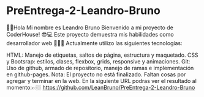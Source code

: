 # PreEntrega-2-Leandro-Bruno
🖖🏼Hola Mi nombre es Leandro Bruno
Bienvenido a mi proyecto de CoderHouse! 😎💻
Este proyecto demuestra mis habilidades como desarrollador web 👩‍💻🚀 
Actualmente utilizo las siguientes tecnologías:

HTML: Manejo de etiquetas, saltos de página, estructura y maquetado.
CSS y Bootsrap: estilos, clases, flexbox, grids, responsive y animaciones.
Git: Uso de github, armado de repositorio, manejo de ramas e implementación en github-pages.
Nota: El proyecto no está finalizado. Faltan cosas por agregar y terminar en la web.
En la siguiente URL podras ver el resultado al momento:👉🏼 https://github.com/LeanBruno/PreEntrega-2-Leandro-Bruno
